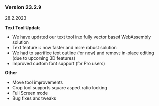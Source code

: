 ### Version 23.2.9

28.2.2023

**Text Tool Update**
- We have updated our text tool into fully vector based WebAssembly solution 
- Text feature is now faster and more robust solution
- We had to sacrifice text outline (for now) and remove in-place editing (due to upcoming 3D features)
- Improved custom font support (for Pro users)

**Other**
- Move tool improvements
- Crop tool supports square aspect ratio locking
- Full Screen mode
- Bug fixes and tweaks
